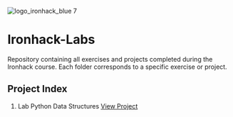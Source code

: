 ![logo_ironhack_blue 7](https://user-images.githubusercontent.com/23629340/40541063-a07a0a8a-601a-11e8-91b5-2f13e4e6b441.png)

# Ironhack-Labs
Repository containing all exercises and projects completed during the Ironhack course. Each folder corresponds to a specific exercise or project.

## Project Index
1. Lab Python Data Structures [View Project](https://github.com/Jotis86/lab-python-data-structures)
